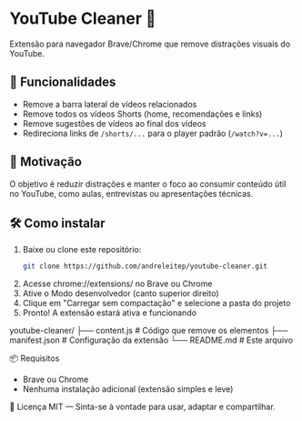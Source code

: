 # YouTube Cleaner 🧹

Extensão para navegador Brave/Chrome que remove distrações visuais do YouTube.

## 🎯 Funcionalidades

- Remove a barra lateral de vídeos relacionados
- Remove todos os vídeos Shorts (home, recomendações e links)
- Remove sugestões de vídeos ao final dos vídeos
- Redireciona links de `/shorts/...` para o player padrão (`/watch?v=...`)

## 🧠 Motivação

O objetivo é reduzir distrações e manter o foco ao consumir conteúdo útil no YouTube, como aulas, entrevistas ou apresentações técnicas.

## 🛠️ Como instalar

1. Baixe ou clone este repositório:
   ```bash
   git clone https://github.com/andreleitep/youtube-cleaner.git
2. Acesse chrome://extensions/ no Brave ou Chrome
3. Ative o Modo desenvolvedor (canto superior direito)
4. Clique em "Carregar sem compactação" e selecione a pasta do projeto
5. Pronto! A extensão estará ativa e funcionando

youtube-cleaner/
├── content.js       # Código que remove os elementos
├── manifest.json    # Configuração da extensão
└── README.md        # Este arquivo

📦 Requisitos
- Brave ou Chrome
- Nenhuma instalação adicional (extensão simples e leve)

💬 Licença
MIT — Sinta-se à vontade para usar, adaptar e compartilhar.
